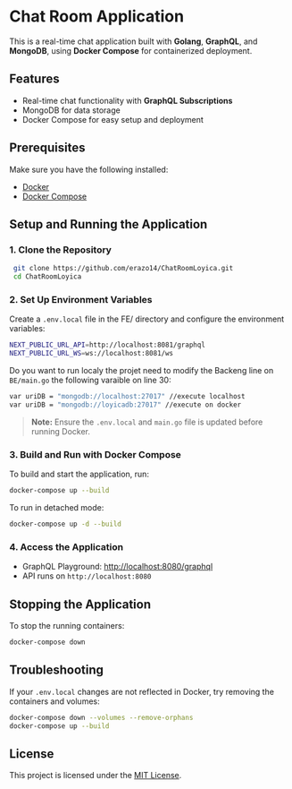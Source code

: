 # Chat Room Application

This is a real-time chat application built with **Golang**, **GraphQL**, and **MongoDB**, using **Docker Compose** for containerized deployment.

## Features
- Real-time chat functionality with **GraphQL Subscriptions**
- MongoDB for data storage
- Docker Compose for easy setup and deployment

## Prerequisites
Make sure you have the following installed:
- [Docker](https://www.docker.com/get-started)
- [Docker Compose](https://docs.docker.com/compose/install/)

## Setup and Running the Application

### 1. Clone the Repository
```sh
 git clone https://github.com/erazo14/ChatRoomLoyica.git
 cd ChatRoomLoyica
```

### 2. Set Up Environment Variables
Create a `.env.local` file in the FE/ directory and configure the environment variables:
```sh
NEXT_PUBLIC_URL_API=http://localhost:8081/graphql
NEXT_PUBLIC_URL_WS=ws://localhost:8081/ws
```

Do you want to run localy the projet need to modify the Backeng line on `BE/main.go` the following varaible on line 30:

```sh
var uriDB = "mongodb://localhost:27017" //execute localhost
var uriDB = "mongodb://loyicadb:27017" //execute on docker
```

> **Note:** Ensure the `.env.local` and `main.go` file is updated before running Docker.

### 3. Build and Run with Docker Compose
To build and start the application, run:
```sh
docker-compose up --build
```

To run in detached mode:
```sh
docker-compose up -d --build
```

### 4. Access the Application
- GraphQL Playground: [http://localhost:8080/graphql](http://localhost:8080/graphql)
- API runs on `http://localhost:8080`

## Stopping the Application
To stop the running containers:
```sh
docker-compose down
```

## Troubleshooting
If your `.env.local` changes are not reflected in Docker, try removing the containers and volumes:
```sh
docker-compose down --volumes --remove-orphans
docker-compose up --build
```

## License
This project is licensed under the [MIT License](LICENSE).

